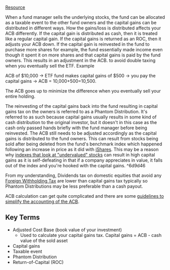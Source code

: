  [Resource](https://www.invesco.com/ca/en/insights/how-do-fund-distributions-affect-acb.html)
 

When a fund manager sells the underlying stocks, the fund can be allocated as a taxable event to the other fund owners and the capital gains can be distributed in different ways. How the gains/loss is distributed affects your ACB differently. If the capital gain is distributed as cash, then it is treated like a regular capital gain. If the capital gains is returned as an ROC, then it adjusts your ACB down. If the capital gain is reinvested in the fund to purchase more shares for example, the fund essentially made income even though it spent it on more shares and that capital gains is paid by the fund owners. This results in an adjustment in the ACB. to avoid double taxing when you eventually sell the ETF. Example

ACB of $10,000 -> ETF fund makes capital gains of $500 -> you pay the capital gains -> ACB = 10,000+500=10,500. 

The ACB goes up to minimize the difference when you eventually sell your entire holding. 

The reinvesting of the capital gains back into the fund resulting in capital gains tax on the owners is referred to as a Phantom Distribution. It's referred to as such because capital gains usually results in some kind of cash distribution to the original investor, but it doesn't in this case as the cash only passed hands briefly with the fund manager before being reinvested. The ACB still needs to be adjusted accordingly as the capital gains is distributed to the fund owners. This can result from stocks being sold after being deleted from the fund's benchmark index which happened following an increase in price as it did with [iShares](https://www.globenewswire.com/news-release/2016/11/17/1043703/0/en/BlackRock-R-Canada-Announces-Estimated-2016-Annual-Reinvested-Capital-Gains-Distributions-for-the-iShares-R-ETFs.html).  This may be a reason why [indexes that look at "undervalued" stocks](Chapter%205%20Selecting%20the%20appropriate%20index%20ETF.md#^9854d8) can result in high capital gains as it is self-defeating in that if a company appreciates in value, it falls out of the index and you're hooked with the capital gains. ^6d9d46

From my understanding, Dividends tax on domestic equities that avoid any [Foreign Withholding Tax](Foreign%20Withholding%20Tax.md) are lower than capital gains tax typically so Phantom Distributions may be less preferable than a cash payout. 

ACB calculation can get quite complicated and there are some [guidelines to simplify the accounting of the ACB](Bookkeeping%20of%20ACB.md).



## Key Terms
- Adjusted Cost Base (book value of your investment)
	- Used to calculate your capital gains tax. Capital gains = ACB - cash value of the sold asset
- Capital gains
- Taxable event
- Phantom Distribution
- Return-of-Capital (ROC)